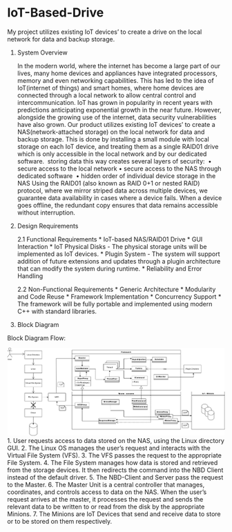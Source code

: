 # IoT-Based-Drive
My project utilizes existing IoT devices’ to create a drive on the local network for data and backup storage. 

1. System Overview

    In the modern world, where the internet has become a large part of our lives, many home devices and appliances have integrated processors, memory and even networking capabilities. This has led to the idea of IoT(internet of things) and smart homes, where home devices are connected through a local network to allow central control and intercommunication.
    IoT has grown in popularity in recent years with predictions anticipating exponential growth in the near future. However, alongside the growing use of the internet, data security vulnerabilities have also grown.
    Our product utilizes existing IoT devices’ to create a NAS(network-attached storage) on the local network for data and backup storage. This is done by installing a small module with local storage on each IoT device, and treating them as a single RAID01 drive which is only accessible in the local network and by our dedicated software. 
    storing data this way creates several layers of security: 
        • secure access to the local network
        • secure access to the NAS through dedicated software 
        • hidden order of individual device storage in the NAS
    Using the RAID01 (also known as RAID 0+1 or nested RAID) protocol, where we mirror striped data across multiple devices, we guarantee data availability in cases where a device fails. When a device goes offline, the redundant copy ensures that data remains accessible without interruption.


2. Design Requirements

    2.1 Functional Requirements
        * IoT-based NAS/RAID01 Drive
        * GUI Interaction
        * IoT Physical Disks - The physical storage units will be implemented as IoT devices.
        * Plugin System - The system will support addition of future extensions and updates through a plugin architecture that can modify the system during runtime.
        * Reliability and Error Handling

    2.2 Non-Functional Requirements
        * Generic Architecture
        * Modularity and Code Reuse
        * Framework Implementation
        * Concurrency Support
        * The framework will be fully portable and implemented using modern C++ with standard libraries.



3. Block Diagram


Block Diagram Flow: 

![alt text](block_diagram2.drawio.png)
    1. User requests access to data stored on the NAS, using the Linux directory GUI.
    2. The Linux OS manages the user’s request and interacts with the Virtual File System (VFS).
    3. The VFS passes the request to the appropriate File System.
    4. The File System manages how data is stored and retrieved from the storage devices. It then redirects the command into the NBD Client instead of the default driver. 
    5.  The NBD-Client and Server  pass the request to the Master. 
    6. The Master Unit is a central controller that manages, coordinates, and controls access to data on the NAS. When the user’s request arrives at the master, it processes the request and sends the relevant data to be written to or read from the disk by the appropriate Minions.
    7. The Minions are IoT Devices that send and receive data to store or to be stored on them respectively. 

